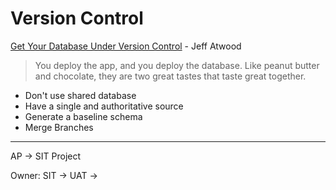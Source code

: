 # Version Control

[Get Your Database Under Version Control](https://blog.codinghorror.com/get-your-database-under-version-control/) - Jeff Atwood
>You deploy the app, and you deploy the database. Like peanut butter and chocolate, they are two great tastes that taste great together.

  - Don't use shared database
  - Have a single and authoritative source
  - Generate a baseline schema
  - Merge Branches

---


AP -> SIT Project

Owner: SIT -> UAT ->